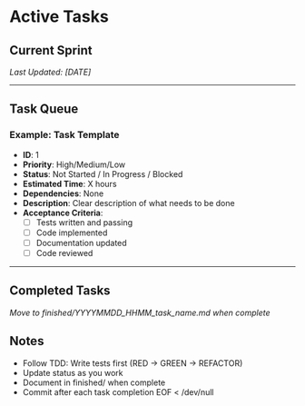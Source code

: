 # Active Tasks

## Current Sprint
*Last Updated: [DATE]*

---

## Task Queue

### Example: Task Template
- **ID**: 1
- **Priority**: High/Medium/Low
- **Status**: Not Started / In Progress / Blocked
- **Estimated Time**: X hours
- **Dependencies**: None
- **Description**: Clear description of what needs to be done
- **Acceptance Criteria**:
  - [ ] Tests written and passing
  - [ ] Code implemented
  - [ ] Documentation updated
  - [ ] Code reviewed

---

## Completed Tasks
*Move to finished/YYYYMMDD_HHMM_task_name.md when complete*

## Notes
- Follow TDD: Write tests first (RED → GREEN → REFACTOR)
- Update status as you work
- Document in finished/ when complete
- Commit after each task completion
EOF < /dev/null